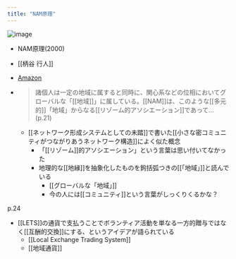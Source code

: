 ```yaml
---
title: "NAM原理"
---
```


![image](https://gyazo.com/e36737b123defed3bafa7aacbdbb5d9e/thumb/1000)
- NAM原理(2000)
- [[柄谷 行人]]
- [Amazon](https://amzn.to/3ONOare)

- > 諸個人は一定の地域に属すると同時に、関心系などの位相においてグローバルな「[[地域]]」に属している。[[NAM]]は、このような[[多元的]]「地域」からなる[[リゾーム的アソシエーション]]であって…(p.21)
    - [[ネットワーク形成システムとしての未踏]]で書いた[[小さな密コミュニティがつながりあうネットワーク構造]]によく似た概念
        - 「[[リゾーム]]的アソシエーション」という言葉は思い付いてなかった
        - 地理的な[[地縁]]を抽象化したものを鉤括弧つきの[[「地域」]]と読んでいる
            - [[グローバルな「地域」]]
            - 今の人には[[コミュニティ]]という言葉がしっくりくるかな？

p.24
- [[LETS]]の通貨で支払うことでボランティア活動を単なる一方的贈与ではなく[[互酬的交換]]にする、というアイデアが語られている
    - [[Local Exchange Trading System]]
    - [[地域通貨]]
